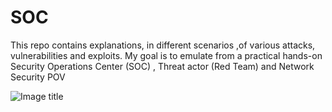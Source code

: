 # SOC

This repo contains explanations, in different scenarios ,of various attacks, vulnerabilities and exploits. My goal is to emulate from a practical hands-on  Security Operations Center (SOC)  , Threat actor (Red Team) and Network Security POV


![Image title](https://media1.tenor.com/m/rK_NFtfskrwAAAAd/toy-story3-monkey.gif)
